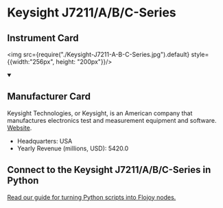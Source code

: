 
# Keysight J7211/A/B/C-Series

## Instrument Card

<div className="flex">

<div>



</div>

<img src={require("./Keysight-J7211-A-B-C-Series.jpg").default} style={{width:"256px", height: "200px"}}/>

</div>

>

<details open>
<summary><h2>Manufacturer Card</h2></summary>

Keysight Technologies, or Keysight, is an American company that manufactures electronics test and measurement equipment and software. <a href="https://www.keysight.com/us/en/home.html">Website</a>.

<ul>
  <li>Headquarters: USA</li>
  <li>Yearly Revenue (millions, USD): 5420.0</li>
</ul>
</details>

## Connect to the Keysight J7211/A/B/C-Series in Python

[Read our guide for turning Python scripts into Flojoy nodes.](https://docs.flojoy.ai/custom-nodes/creating-custom-node/)


